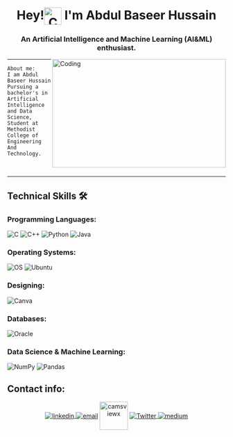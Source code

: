 <h1  align="center"> Hey!<img align="center" alt="Coding" height="40" width="40"src="https://em-content.zobj.net/source/noto-emoji-animations/344/waving-hand_1f44b.gif" > I'm Abdul Baseer Hussain</h1>
<h3 align="center"> An Artificial Intelligence and Machine Learning (AI&ML) enthusiast.</h3>
<img align="right" alt="Coding"   height="250" width="400" src="https://i.giphy.com/media/qgQUggAC3Pfv687qPC/giphy.webp" >
<hr/>

```
About me:
I am Abdul Baseer Hussain
Pursuing a bachelor's in Artificial Intelligence and Data Science,
Student at Methodist College of Engineering And Technology.
```
<br>
<hr/>
<h2> Technical Skills 🛠 </h2>

<h3 align="left">Programming Languages:</h3>

![C](https://img.shields.io/badge/-C-000?&logo=C)
![C++](https://img.shields.io/badge/-C++-00599C?style=flat-square&logo=c)
![Python](https://img.shields.io/badge/Python-FFD43B?style=for-the-badge&logo=python&logoColor=blue)
![Java](https://img.shields.io/badge/java-%23ED8B00.svg?style=for-the-badge&logo=java&logoColor=white)

<h3 align="left">Operating Systems:</h3>

![OS](https://img.shields.io/badge/OS-Linux-informational?style=flat-square&logo=linux&logoColor=white) ![Ubuntu](https://img.shields.io/badge/Ubuntu-E95420?style=for-the-badge&logo=ubuntu&logoColor=white)


<h3 align="left">Designing:</h3>

![Canva](https://img.shields.io/badge/Canva-%2300C4CC.svg?style=for-the-badge&logo=Canva&logoColor=white)

<h3 align="left">Databases:</h3>

![Oracle](https://img.shields.io/badge/Oracle-F80000?style=for-the-badge&logo=Oracle&logoColor=white)

<h3 align="left">Data Science & Machine Learning:</h3>

![NumPy](https://img.shields.io/badge/numpy-%23013243.svg?style=for-the-badge&logo=numpy&logoColor=white) ![Pandas](https://img.shields.io/badge/pandas-%23150458.svg?style=for-the-badge&logo=pandas&logoColor=white)

<h2> Contact info: </h2>

<p align="center">
  <a href="https://www.linkedin.com/in/abdul-baseer-hussain-2b5a06235/"><img align="center" src="https://img.icons8.com/color/96/000000/linkedin.png"    alt="linkedin"/> </a>
    <a href="mailto:baseerhussain44@gmail.com"><img align="center" src="https://img.icons8.com/color/96/000000/gmail.png" alt="email"/></a>
  <a href="https://www.instagram.com/camsviewx/?next=%2F" target="blank"><img  align="center" src="https://raw.githubusercontent.com/rahuldkjain/github-profile-readme-generator/master/src/images/icons/Social/instagram.svg" alt="camsviewx" height="65" width="65" /></a>
  <a href="https://twitter.com/baseer07318957" target="_blank"><img align="center" src="https://img.icons8.com/color/96/000000/twitter.png" alt="Twitter">   </a>
   <a href="https://medium.com/@baseerhussain44"><img align="center" src="https://img.icons8.com/color/96/000000/medium-logo.png" alt="medium"/>   </a>
